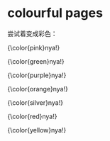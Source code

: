 # colourful pages

尝试着变成彩色：

{\color{pink}nya!}

{\color{green}nya!}

{\color{purple}nya!}

{\color{orange}nya!}

{\color{silver}nya!}

{\color{red}nya!}

{\color{yellow}nya!}